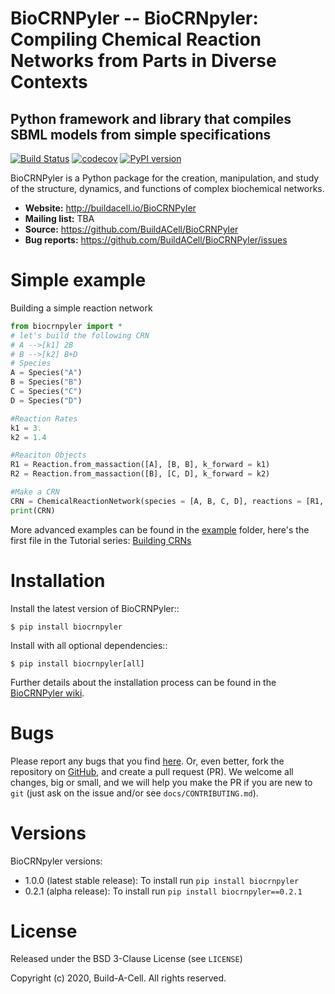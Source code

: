 # BioCRNPyler -- BioCRNpyler: Compiling Chemical Reaction Networks from Parts in Diverse Contexts
## Python framework and library that compiles SBML models from simple specifications

[![Build Status](https://travis-ci.com/BuildACell/BioCRNPyler.svg?branch=master)](https://travis-ci.com/BuildACell/BioCRNPyler)
[![codecov](https://codecov.io/gh/BuildACell/BioCRNPyler/branch/master/graph/badge.svg)](https://codecov.io/gh/BuildACell/BioCRNPyler)
[![PyPI version](https://badge.fury.io/py/biocrnpyler.svg)](https://badge.fury.io/py/biocrnpyler)


BioCRNPyler is a Python package for the creation, manipulation,
and study of the structure, dynamics, and functions
of complex biochemical networks.

- **Website:** http://buildacell.io/BioCRNPyler
- **Mailing list:** TBA
- **Source:** https://github.com/BuildACell/BioCRNPyler
- **Bug reports:** https://github.com/BuildACell/BioCRNPyler/issues

# Simple example

Building a simple reaction network

```python
from biocrnpyler import *
# let's build the following CRN
# A -->[k1] 2B
# B -->[k2] B+D
# Species
A = Species("A")
B = Species("B")
C = Species("C")
D = Species("D")

#Reaction Rates
k1 = 3.
k2 = 1.4

#Reaciton Objects
R1 = Reaction.from_massaction([A], [B, B], k_forward = k1)
R2 = Reaction.from_massaction([B], [C, D], k_forward = k2)

#Make a CRN
CRN = ChemicalReactionNetwork(species = [A, B, C, D], reactions = [R1, R2])
print(CRN)
```
More advanced examples can be found in the [example](https://github.com/BuildACell/BioCRNPyler/tree/master/examples) folder, 
here's the first file in the Tutorial series: [Building CRNs](https://github.com/BuildACell/BioCRNPyler/blob/master/examples/1.%20Building%20CRNs%20Directly.ipynb)

# Installation


Install the latest version of BioCRNPyler::

    $ pip install biocrnpyler

Install with all optional dependencies::

    $ pip install biocrnpyler[all]

Further details about the installation process can be found in the [BioCRNPyler wiki](https://github.com/BuildACell/BioCRNPyler/wiki#installation).
# Bugs
Please report any bugs that you find [here](https://github.com/BuildACell/BioCRNPyler/issues).
Or, even better, fork the repository on [GitHub](https://github.com/BuildACell/BioCRNPyler),
and create a pull request (PR). We welcome all changes, big or small, and we
will help you make the PR if you are new to `git` (just ask on the issue and/or
see `docs/CONTRIBUTING.md`).

# Versions

BioCRNpyler versions:

* 1.0.0 (latest stable release): To install run `pip install biocrnpyler` 
* 0.2.1 (alpha release): To install run `pip install biocrnpyler==0.2.1`

# License
Released under the BSD 3-Clause License (see `LICENSE`)

Copyright (c) 2020, Build-A-Cell. All rights reserved.


